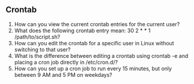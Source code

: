 ## Crontab

1. How can you view the current crontab entries for the current user?
2. What does the following crontab entry mean: 30 2 * * 1 /path/to/script.sh?
3. How can you edit the crontab for a specific user in Linux without switching to that user?
4. What is the difference between editing a crontab using crontab -e and placing a cron job 
directly in /etc/cron.d/?
5. How can you set up a cron job to run every 15 minutes, but only between 9 AM and 5 PM on 
weekdays?